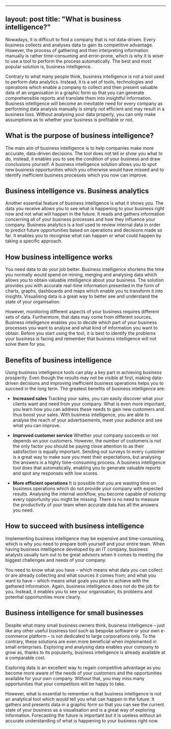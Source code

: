 ---
layout: post
title:  "What is business intelligence?"
-----

Nowadays, it is difficult to find a company that is not data-driven. Every business collects and analyses data to gain its competitive advantage. However, the process of gathering and then interpreting information manually is rather time-consuming and error-prone, which is why it is wiser to use a tool to perform the process automatically. The best and most popular solution is, business intelligence.

Contrary to what many people think, business intelligence is not a tool used to perform data analytics. Instead, it is a set of tools, technologies and operations which enable a company to collect and then present valuable data of an organisation in a graphic form so that you can generate comprehensible reports and translate them into insightful information.  Business intelligence will become an inevitable need for every company as performing data analysis manually is simply not efficient and may result in a business loss. Without analysing your data properly, you can only make assumptions as to whether your business is profitable or not.

## What is the purpose of business intelligence?
The main aim of business intelligence is to help companies make more accurate, data-driven decisions. The tool does not tell or show you what to do, instead, it enables you to see the condition of your business and draw conclusions yourself. A business intelligence solution allows you to spot new business opportunities which you otherwise would have missed and to identify inefficient business processes which you now can improve.

## Business intelligence vs. Business analytics
Another essential feature of business intelligence is what it shows you. The data you receive allows you to see what is happening to your business right now and not what will happen in the future. It reads and gathers information concerning all of your business processes and how they influence your company. Business analytics is a tool used to review internal data in order to predict future opportunities based on operations and decisions made so far. It enables you to recognise what can happen or what could happen by taking a specific approach.

## How business intelligence works
You need data to do your job better. Business intelligence shortens the time you normally would spend on mining, merging and analysing data which allows you to obtain valuable intelligence about your business. The solution provides you with accurate real-time information presented in the form of charts, graphs, dashboards and maps which enable you to transform it into insights. Visualising data is a great way to better see and understand the state of your organisation.

However, monitoring different aspects of your business requires different sets of data. Furthermore, that data may come from different sources. Business intelligence enables you to decide which part of your business processes you want to analyse and what kind of information you want to obtain. Before you start using the tool, it is best to identify the problems your business is facing and remember that business intelligence will not solve them for you.

## Benefits of business intelligence
Using business intelligence tools can play a key part in achieving business prosperity. Even though the results may not be visible at first, making data-driven decisions and improving inefficient business operations helps you to succeed in the long term. The greatest benefits of business intelligence are:

- **Increased sales**
Tracking your sales, you can easily discover what your clients want and need from your company. What is even more important, you learn how you can address these needs to gain new customers and thus boost your sales. With business intelligence, you are able to analyse the reach of your advertisements, meet your audience and see what you can improve.

- **Improved customer service**
Whether your company succeeds or not depends on your customers. However, the number of customers is not the only factor you should be paying close attention to as their satisfaction is equally important. Sending out surveys to every customer is a great way to make sure you meet their expectations, but analysing the answers is a highly time-consuming process. A business intelligence tool does that automatically, enabling you to generate valuable reports and spot any responses with low scores.

- **More efficient operations**
It is possible that you are wasting time on business operations which do not provide your company with expected results. Analysing the internal workflow, you become capable of noticing every opportunity you might be missing. There is no need to measure the productivity of your team when accurate data has all the answers you need.

## How to succeed with business intelligence
Implementing business intelligence may be expensive and time-consuming, which is why you need to prepare both yourself and your entire team. When having business intelligence developed by an IT company, business analysts usually turn out to be great advisors when it comes to meeting the biggest challenges and needs of your company.

You need to know what you have – which means what data you can collect or are already collecting and what sources it comes from; and what you want to have – which means what goals you plan to achieve with the gathered information. Again, business intelligence does not do the job for you. Instead, it enables you to see your organisation, its problems and potential opportunities more clearly.

## Business intelligence for small businesses
Despite what many small business owners think, business intelligence – just like any other useful business tool such as bespoke software or your own e-commerce platform – is not dedicated to large corporations only. To the contrary, these solutions are even more beneficial when implemented in small enterprises. Exploring and analysing data enables your company to grow as, thanks to its popularity, business intelligence is already available at a comparable cost.

Exploring data is an excellent way to regain competitive advantage as you become more aware of the needs of your customers and the opportunities available for your own company. Without that, you may miss many opportunities that your competitors will be happy to take.

However, what is essential to remember is that business intelligence is not an analytical tool which would tell you what can happen in the future. It gathers and presents data in a graphic form so that you can see the current state of your business as a visualisation and is a great way of exploring information. Forecasting the future is important but it is useless without an accurate understanding of what is happening to your business right now.

